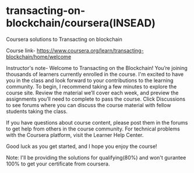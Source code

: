 # transacting-on-blockchain/coursera(INSEAD)
Coursera solutions to Transacting on blockchain 

Course link- https://www.coursera.org/learn/transacting-blockchain/home/welcome

Instructor's note- 
Welcome to Transacting on the Blockchain! You’re joining thousands of learners currently enrolled in the course. I'm excited to have you in the class and look forward to your contributions to the learning community.
To begin, I recommend taking a few minutes to explore the course site. Review the material we’ll cover each week, and preview the assignments you’ll need to complete to pass the course. Click Discussions to see forums where you can discuss the course material with fellow students taking the class.

If you have questions about course content, please post them in the forums to get help from others in the course community. For technical problems with the Coursera platform, visit the Learner Help Center.

Good luck as you get started, and I hope you enjoy the course!


Note: I'll be providing the solutions for qualifying(80%) and won't gurantee 100% to get your certificate from coursera.
